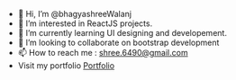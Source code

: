 - 👋 Hi, I’m @bhagyashreeWalanj
- 👀 I’m interested in ReactJS projects.
- 🌱 I’m currently learning UI designing and developement.
- 💞️ I’m looking to collaborate on bootstrap development
- 📫 How to reach me : shree.6490@gmail.com
- Visit my portfolio [Portfolio](https://bhagyashreewalanj-portfolio.herokuapp.com/)

<!---
bhagyashreeWalanj/bhagyashreeWalanj is a ✨ special ✨ repository because its `README.md` (this file) appears on your GitHub profile.
You can click the Preview link to take a look at your changes.
--->

